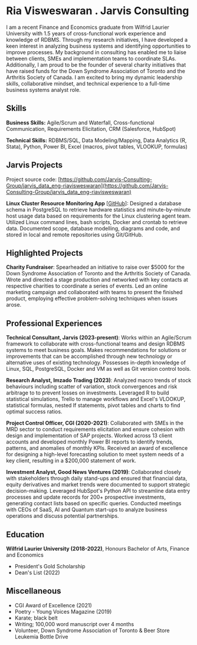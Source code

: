 # Ria Visweswaran . Jarvis Consulting

I am a recent Finance and Economics graduate from Wilfrid Laurier University with 1.5 years of cross-functional work experience and knowledge of RDBMS. Through my research initiatives, I have developed a keen interest in analyzing business systems and identifying opportunities to improve processes. My background in consulting has enabled me to liaise between clients, SMEs and implementation teams to coordinate SLAs. Additionally, I am proud to be the founder of several charity initiatives that have raised funds for the Down Syndrome Association of Toronto and the Arthritis Society of Canada. I am excited to bring my dynamic leadership skills, collaborative mindset, and technical experience to a full-time business systems analyst role.

## Skills

**Business Skills:** Agile/Scrum and Waterfall, Cross-functional Communication, Requirements Elicitation, CRM (Salesforce, HubSpot)

**Technical Skills:** RDBMS/SQL, Data Modeling/Mapping, Data Analytics (R, Stata), Python, Power BI, Excel (macros, pivot tables, VLOOKUP, formulas)

## Jarvis Projects

Project source code: [https://github.com/Jarvis-Consulting-Group/jarvis_data_eng-riavisweswaran](https://github.com/Jarvis-Consulting-Group/jarvis_data_eng-riavisweswaran)


**Linux Cluster Resource Monitoring App** [[GitHub](https://github.com/Jarvis-Consulting-Group/jarvis_data_eng-riavisweswaran/tree/master/linux_sql)]: Designed a database schema in PostgreSQL to retrieve hardware statistics and minute-by-minute host usage data based on requirements for the Linux clustering agent team. Utilized Linux command lines, bash scripts, Docker and crontab to retrieve data. Documented scope, database modelling, diagrams and code, and stored in local and remote repositories using Git/GitHub.


## Highlighted Projects
**Charity Fundraiser**: Spearheaded an initiative to raise over $5000 for the Down Syndrome Association of Toronto and the Arthritis Society of Canada. Wrote and directed a stage production and networked with key contacts at respective charities to coordinate a series of events. Led an online marketing campaign and collaborated with teams to present the finished product, employing effective problem-solving techniques when issues arose.


## Professional Experiences

**Technical Consultant, Jarvis (2023-present)**: Works within an Agile/Scrum framework to collaborate with cross-functional teams and design RDBMS systems to meet business goals. Makes recommendations for solutions or improvements that can be accomplished through new technology or alternative uses of existing technology. Possesses in-depth knowledge of Linux, SQL, PostgreSQL, Docker and VM as well as Git version control tools.

**Research Analyst, Imzado Trading (2023)**: Analyzed macro trends of stock behaviours including scatter of variation, stock convergences and risk arbitrage to to prevent losses on investments. Leveraged R to build statistical simulations, Trello to manage workflows and Excel's VLOOKUP, statistical formulas, nested If statements, pivot tables and charts to find optimal success ratios.

**Project Control Officer, CGI (2020-2021)**: Collaborated with SMEs in the MRD sector to conduct requirements elicitation and ensure cohesion with design and implementation of SAP projects. Worked across 13 client accounts and developed monthly Power BI reports to identify trends, patterns, and anomalies of monthly KPIs. Received an award of excellence for designing a high-level forecasting solution to meet system needs of a key client, resulting in a $200,000 statement of work.

**Investment Analyst, Good News Ventures (2019)**: Collaborated closely with stakeholders through daily stand-ups and ensured that financial data, equity derivatives and market trends were documented to support strategic decision-making. Leveraged HubSpot's Python API to streamline data entry processes and update records for 200+ prospective investments, generating contact lists based on specific queries. Conducted meetings with CEOs of SaaS, AI and Quantum start-ups to analyze business operations and discuss potential partnerships.


## Education
**Wilfrid Laurier University (2018-2022)**, Honours Bachelor of Arts, Finance and Economics
- President's Gold Scholarship
- Dean's List (2022)


## Miscellaneous
- CGI Award of Excellence (2021)
- Poetry - Young Voices Magazine (2019)
- Karate; black belt
- Writing; 100,000 word manuscript over 4 months
- Volunteer, Down Syndrome Association of Toronto & Beer Store Leukemia Bottle Drive